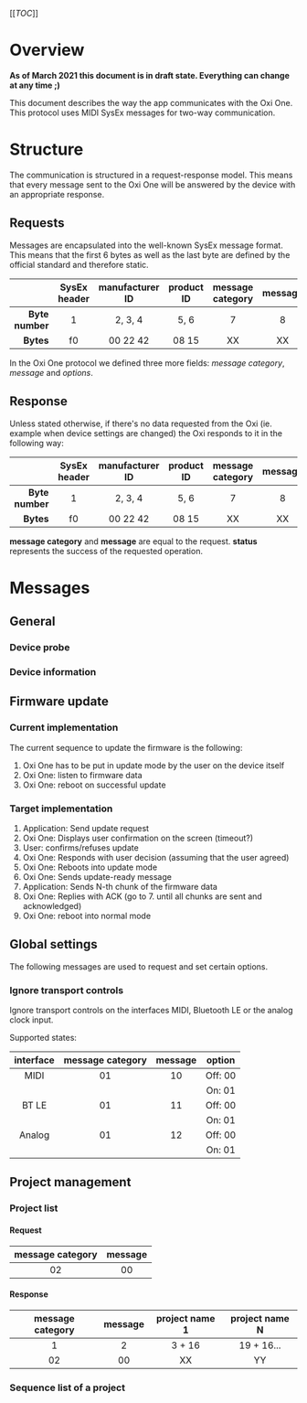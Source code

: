 [[_TOC_]]

# Overview

**As of March 2021 this document is in draft state. Everything can change at any time ;)**

This document describes the way the app communicates with the Oxi One. This protocol uses MIDI SysEx messages for two-way communication.

# Structure

The communication is structured in a request-response model. This means that every message sent to the Oxi One will be answered by the device with an appropriate response.

## Requests

Messages are encapsulated into the well-known SysEx message format. This means that the first 6 bytes as well as the last byte are defined by the official standard and therefore static.

|  | SysEx header | manufacturer ID | product ID | message category | message | options | SysEx Footer |
| ---: | :---: | :---: | :---: | :---: | :---: | :---: | :---: |
| **Byte number** | 1 | 2, 3, 4 | 5, 6 | 7 | 8 | 9 - N | N + 1 |
| **Bytes** | f0 | 00 22 42 | 08 15 | XX | XX | XX XX | f7 |

In the Oxi One protocol we defined three more fields: *message category*, *message* and *options*.

## Response

Unless stated otherwise, if there's no data requested from the Oxi (ie. example when device settings are changed) the Oxi responds to it in the following way:

|  | SysEx header | manufacturer ID | product ID | message category | message | status | SysEx Footer |
| ---: | :---: | :---: | :---: | :---: | :---: | :---: | :---: |
| **Byte number** | 1 | 2, 3, 4 | 5, 6 | 7 | 8 | 9 | 10 |
| **Bytes** | f0 | 00 22 42 | 08 15 | XX | XX | XX | f7 |

**message category** and **message** are equal to the request.
**status** represents the success of the requested operation.

# Messages

## General

### Device probe

### Device information

## Firmware update

### Current implementation

The current sequence to update the firmware is the following:

  1. Oxi One has to be put in update mode by the user on the device itself
  2. Oxi One: listen to firmware data
  3. Oxi One: reboot on successful update

### Target implementation

  1. Application: Send update request
  2. Oxi One: Displays user confirmation on the screen (timeout?)
  3. User: confirms/refuses update
  4. Oxi One: Responds with user decision
  (assuming that the user agreed)
  5. Oxi One: Reboots into update mode
  6. Oxi One: Sends update-ready message
  7. Application: Sends N-th chunk of the firmware data
  8. Oxi One: Replies with ACK
  (go to 7. until all chunks are sent and acknowledged)
  9. Oxi One: reboot into normal mode

## Global settings

The following messages are used to request and set certain options.

### Ignore transport controls

Ignore transport controls on the interfaces MIDI, Bluetooth LE or the analog clock input.

Supported states:

| interface | message category | message | option |
| :---: | :---: | :---: | :---: |
| MIDI | 01 | 10 | Off: 00 |
|  |  |  | On: 01 |
| BT LE | 01 | 11 | Off: 00 |
|  |  |  | On: 01 |
| Analog | 01 | 12 | Off: 00 |
|  |  |  | On: 01 |

## Project management

### Project list

#### Request

| message category | message |
| :---: | :---: |
| 02 | 00 |

#### Response

| message category | message | project name 1 | project name N |
| :---: | :---: | :---: | :---: | 
| 1 | 2 | 3 + 16 | 19 + 16...|
| 02 | 00 | XX | YY |


### Sequence list of a project
